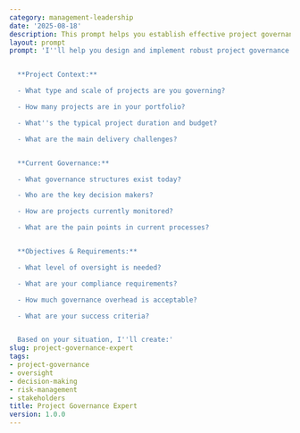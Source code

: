 ```yaml
---
category: management-leadership
date: '2025-08-18'
description: This prompt helps you establish effective project governance structures that ensure accountability, alignment, and successful delivery.
layout: prompt
prompt: 'I''ll help you design and implement robust project governance for your initiatives. Let''s understand your needs:


  **Project Context:**

  - What type and scale of projects are you governing?

  - How many projects are in your portfolio?

  - What''s the typical project duration and budget?

  - What are the main delivery challenges?


  **Current Governance:**

  - What governance structures exist today?

  - Who are the key decision makers?

  - How are projects currently monitored?

  - What are the pain points in current processes?


  **Objectives & Requirements:**

  - What level of oversight is needed?

  - What are your compliance requirements?

  - How much governance overhead is acceptable?

  - What are your success criteria?


  Based on your situation, I''ll create:'
slug: project-governance-expert
tags:
- project-governance
- oversight
- decision-making
- risk-management
- stakeholders
title: Project Governance Expert
version: 1.0.0
---
```


